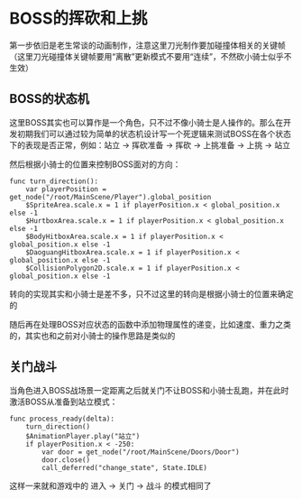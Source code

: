 # BOSS的挥砍和上挑

第一步依旧是老生常谈的动画制作，注意这里刀光制作要加碰撞体相关的关键帧（这里刀光碰撞体关键帧要用“离散”更新模式不要用“连续”，不然砍小骑士似乎不生效）

## BOSS的状态机

这里BOSS其实也可以算作是一个角色，只不过不像小骑士是人操作的。那么在开发初期我们可以通过较为简单的状态机设计写一个死逻辑来测试BOSS在各个状态下的表现是否正常，例如：站立 -> 挥砍准备 -> 挥砍 -> 上挑准备 -> 上挑 -> 站立

然后根据小骑士的位置来控制BOSS面对的方向：

```GDScript
func turn_direction():
    var playerPosition = get_node("/root/MainScene/Player").global_position
    $SpriteArea.scale.x = 1 if playerPosition.x < global_position.x else -1
    $HurtboxArea.scale.x = 1 if playerPosition.x < global_position.x else -1
    $BodyHitboxArea.scale.x = 1 if playerPosition.x < global_position.x else -1
    $DaoguangHitboxArea.scale.x = 1 if playerPosition.x < global_position.x else -1
    $CollisionPolygon2D.scale.x = 1 if playerPosition.x < global_position.x else -1
```

转向的实现其实和小骑士是差不多，只不过这里的转向是根据小骑士的位置来确定的

随后再在处理BOSS对应状态的函数中添加物理属性的递变，比如速度、重力之类的，其实也和之前对小骑士的操作思路是类似的

## 关门战斗

当角色进入BOSS战场景一定距离之后就关门不让BOSS和小骑士乱跑，并在此时激活BOSS从准备到站立模式：

```GDScript
func process_ready(delta):
    turn_direction()
    $AnimationPlayer.play("站立")
    if playerPosition.x < -250:
        var door = get_node("/root/MainScene/Doors/Door")
        door.close()
        call_deferred("change_state", State.IDLE)
```

这样一来就和游戏中的 进入 -> 关门 -> 战斗 的模式相同了
